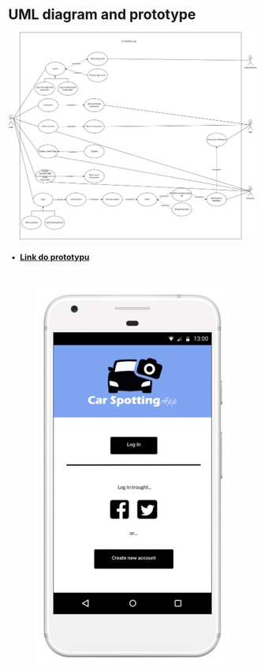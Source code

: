 # **UML diagram and prototype**
<p align="center">
  <img src="../UML%20and%20Prototype/img/UML.png"/>
</p>

* ### [Link do prototypu](https://marvelapp.com/prototype/614f528/screen/86181914)
<br>
<p align="center">
  <img src="../UML%20and%20Prototype/img/login.JPG"/>
</p>
<br>


